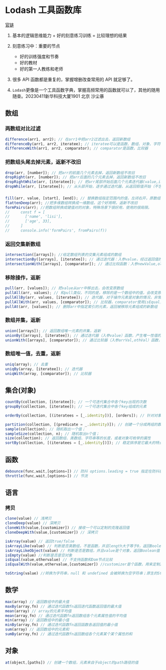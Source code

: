 # Lodash 工具函数库

[官链](https://www.lodashjs.com/)

1. 基本的逻辑思维能力 + 好的刻意练习训练 = 比较理想的结果
2. 刻意练习中：重要的节点

   - 好的训练强度和节奏
   - 好的教材
   - 好的第一人教练和老师

3. 很多 API 函数都是重复的，掌握增删改查常用的 API 就足够了。
4. `Lodash`更像是一个工具函数字典，掌握高频常用的函数就可以了，其他的随用随查。20230411新华科技大厦1901 北京 沙尘暴

## 数组

### 两数组对比过滤

```js
difference(arr1, arr2); // 在arr1中把arr2过滤出去，返回新数组
differenceBy(arr1, arr2, iteratee); // iteratee可以是函数、数组、对象、字符串
differenceWith(arr1, arr2, comparator); // comparator是函数，比较器
```

### 把数组头尾去掉元素，返新不改旧

```js
drop(arr, [number]); // 把arr的前面几个元素去掉，返回新数组不改旧
dropRight(arr, [number]); // 把arr后面的几个元素去掉，返回新数组不改旧
dropRightWhile(arr, [iteratee]); // 把arr尾部开始后面几个元素迭代器(value,index,arr)返回假值开始去掉，返回剩余元素的新数组
dropWhile(arr, [iteratee]); // 从头部开始，逐步通过迭代器，从返回假值开始（不包含）之前的去掉，返回剩余元素的新数组
```

###

```js
fill(arr, value, [start], [end]); // 替换数组指定范围内的值，左闭右开，原数组被改变
flattenDeep(arr); //把多维数组转换成一维数组，这个好用啊，返新不改旧
formPairs(arr); //把数组转换成键值对的对象，特殊场景下很好用，使用的很局限。
//     const f = [
//       ['name', 'lisi'],
//       ['age', 33],
//     ]
//     console.info('formPairs', fromPairs(f))
```

### 返回交集新数组

```js
intersection([arrays]); //给定数组列表的交集元素组成的数组
intersectionBy([arrays], [iteratee]); // 通过迭代器：入参value，经过返回值的比较，返回交集元素组成的数组
intersectionWith([arrays], [comparator]); // 通过比较函数：入参newValue,oldValue，通过比较，返回为真情况下交集元素的数组
```

### 移除操作，返新

```js
pull(arr, [values]); // 把value从arr中移出去，会改变原数组
pullAll(arr, values); // 和pull类似，不同的是，移除的是一个数组中的值，会改变原数组
pullAllBy(arr, values, [iteratee]); // 迭代器，对于操作元素是对象的情况，非常好用
pullAllWith(arr, values, [comparator]); // 比较器，comparator使用isEqual，非常合适
pullAt(arr, [values]); // 删除arr中指定索引的元素，返回被移除元素组成的新数组
```

### 数组并集，返新

```js
union([arrays]); // 返回数组唯一元素的并集，返新
unionBy([arrays], [iteratee]); // 通过迭代器（入参value）函数，产生唯一性值的标准。eg: Math.floor
unionWith([arrays], [comparator]); // 通过比较器（入参arrVal,othVal）函数，调用比较数组中的每个元素。eg: isEqual
```

### 数组唯一值，去重，返新

```js
uniq(array); // 去重
uniqBy(array, [iteratee]); // 迭代器
uniqWith(array, [comparator]); // 比较器
```

## 集合(对象)

```js
countBy(collection, [iteratee]); // 一个可迭代集合中各个key出现的次数
groupBy(collection, [iteratee]); // 一个可迭代集合中各个key组成的元素

orderBy(collection, [(iteratees = [_.identity])], [orders]); // 针对对象类型的数组迭代很方便

partition(collection, [(predicate = _.identity)]); // 创建一个分成两组的数组，把原数组中真值放在第一个数组，假值放在第二个数组。这个挺好用
sample(collection); // 随机取出一个值；
sampleSize(collection, n); // 随机取出n个值；
size(collection); // 返回数组、类数组、字符串等的长度，或者对象可枚举的属性
sortBy(collection, [(iteratees = [_.identity])]); // 稳定排序是它最大的特点
```

## 函数

```js
debounce(func,wait,[options=]) // 防抖 options.leading = true 指定在防抖前开始；options.trailing = true 指定在防抖结束后执行
throttle(func,wait,[options=]) // 节流
```

## 语言

### 拷贝
```js
clone(value) // 浅拷贝
cloneDeep(value) // 深拷贝
cloneWith(value,[customizer]) // 接收一个可以定制的克隆返回值
cloneDeepWith(value,[customizer]) // 深拷贝
```

```js
isArray(value) // 返回true/false
isArrayLike(value) // 判断是否类数组，不是函数，并且length大于等于0，返回Boolean值
isArrayLikeObject(value) // 判断是否是数组，并且value是个对象，返回Boolean值
isEmpty(value) //判断是否是空对象
isEqual(value,othervalue) // 不支持函数和Dom节点比较
isEqualWith(value,othervalue,[customizer]) //customizer是个函数，用来定制比较值函数

toString(value) //转换为字符串，null 和 undefined 会被转换为空字符串；原生的String()会把null和undefined转换为'null'和'undefined' 20230417
```

## 数学

```js
max(array) // 返回数组中的最大值
maxBy(array,fn) // 通过迭代函数fn返回迭代函数返回值的最大值
mean(array) // array的元素平均值
mean(array,fn) // 通过迭代函数fn返回数组各个元素属性值的平均值
min(array) // 返回数组中的最小值
minBy(array,fn) // 通过迭代函数fn返回函数各返回值的最小值
sum(array) // 返回数组中的元素和
sumBy(array,fn) // 通过迭代函数fn返回数组各个元素某个某个属性的和
```

## 对象
```js
at(object,[paths]) // 创建一个数组，元素来自于object的path路径的值
```

